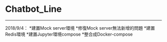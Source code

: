 # Chatbot_Line
-------------------------
2018/9/4：
*建置Mock server環境
*修復Mock server無法新增的問題
*建置Redis環境
*建置Jupyter環境compose
*整合成Docker-compose
